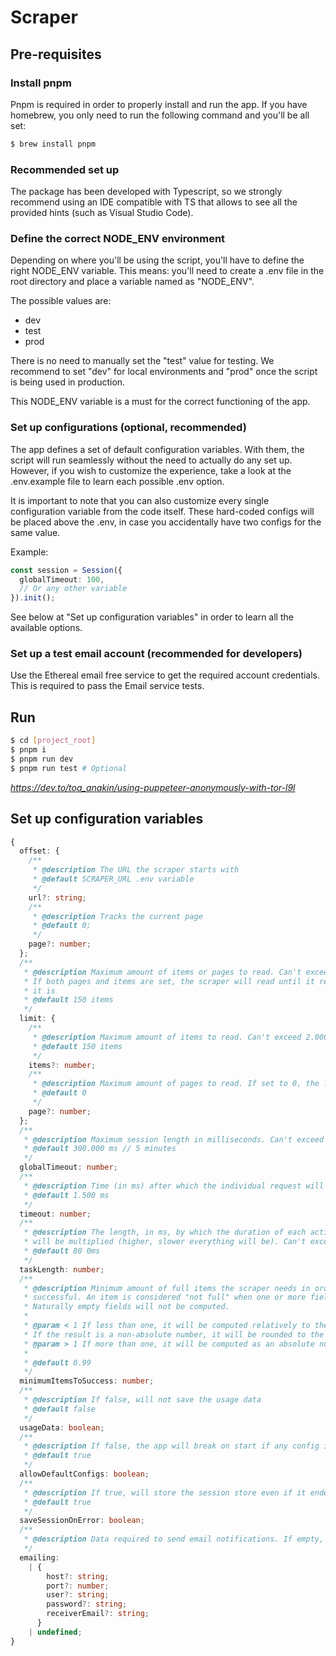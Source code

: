 # Scraper

## Pre-requisites

### Install pnpm

Pnpm is required in order to properly install and run the app. If you have homebrew, you only need to run the following command and you'll be all set:

```bash
$ brew install pnpm
```

### Recommended set up

The package has been developed with Typescript, so we strongly recommend using an IDE compatible with TS that allows to see all the provided hints (such as Visual Studio Code).

### Define the correct NODE_ENV environment

Depending on where you'll be using the script, you'll have to define the right NODE_ENV variable. This means: you'll need to create a .env file in the root directory and place a variable named as "NODE_ENV".

The possible values are:

- dev
- test
- prod

There is no need to manually set the "test" value for testing. We recommend to set "dev" for local environments and "prod" once the script is being used in production.

This NODE_ENV variable is a must for the correct functioning of the app.

### Set up configurations (optional, recommended)

The app defines a set of default configuration variables. With them, the script will run seamlessly without the need to actually do any set up. However, if you wish to customize the experience, take a look at the .env.example file to learn each possible .env option.

It is important to note that you can also customize every single configuration variable from the code itself. These hard-coded configs will be placed above the .env, in case you accidentally have two configs for the same value.

Example:

```ts
const session = Session({
  globalTimeout: 100,
  // Or any other variable
}).init();
```

See below at "Set up configuration variables" in order to learn all the available options.

### Set up a test email account (recommended for developers)

Use the Ethereal email free service to get the required account credentials. This is required to pass the Email service tests.

## Run

```bash
$ cd [project_root]
$ pnpm i
$ pnpm run dev
$ pnpm run test # Optional
```

*https://dev.to/toa_anakin/using-puppeteer-anonymously-with-tor-l9l*

## Set up configuration variables

```ts
{
  offset: {
    /**
     * @description The URL the scraper starts with
     * @default SCRAPER_URL .env variable
     */
    url?: string;
    /**
     * @description Tracks the current page
     * @default 0;
     */
    page?: number;
  };
  /**
   * @description Maximum amount of items or pages to read. Can't exceed 5.000 items in any case.
   * If both pages and items are set, the scraper will read until it reaches the first limit, whichever
   * it is
   * @default 150 items
   */
  limit: {
    /**
     * @description Maximum amount of items to read. Can't exceed 2.000 items in any case.
     * @default 150 items
     */
    items?: number;
    /**
     * @description Maximum amount of pages to read. If set to 0, the limit is the default maximum of 400
     * @default 0
     */
    page?: number;
  };
  /**
   * @description Maximum session length in milliseconds. Can't exceed 50 minutes
   * @default 300.000 ms // 5 minutes
   */
  globalTimeout: number;
  /**
   * @description Time (in ms) after which the individual request will be cancelled. Can't exceed 30 seconds
   * @default 1.500 ms
   */
  timeout: number;
  /**
   * @description The length, in ms, by which the duration of each action
   * will be multiplied (higher, slower everything will be). Can't exceed 10 seconds
   * @default 80 0ms
   */
  taskLength: number;
  /**
   * @description Minimum amount of full items the scraper needs in order to consider the session
   * successful. An item is considered "not full" when one or more fields are missing due to an error.
   * Naturally empty fields will not be computed.
   *
   * @param < 1 If less than one, it will be computed relatively to the total amount of expected items.
   * If the result is a non-absolute number, it will be rounded to the ceil
   * @param > 1 If more than one, it will be computed as an absolute number
   *
   * @default 0.99
   */
  minimumItemsToSuccess: number;
  /**
   * @description If false, will not save the usage data
   * @default false
   */
  usageData: boolean;
  /**
   * @description If false, the app will break on start if any config is missing
   * @default true
   */
  allowDefaultConfigs: boolean;
  /**
   * @description If true, will store the session store even if it ended abruptly
   * @default true
   */
  saveSessionOnError: boolean;
  /**
   * @description Data required to send email notifications. If empty, will not try to send any email.
   */
  emailing:
    | {
        host?: string;
        port?: number;
        user?: string;
        password?: string;
        receiverEmail?: string;
      }
    | undefined;
}
```
